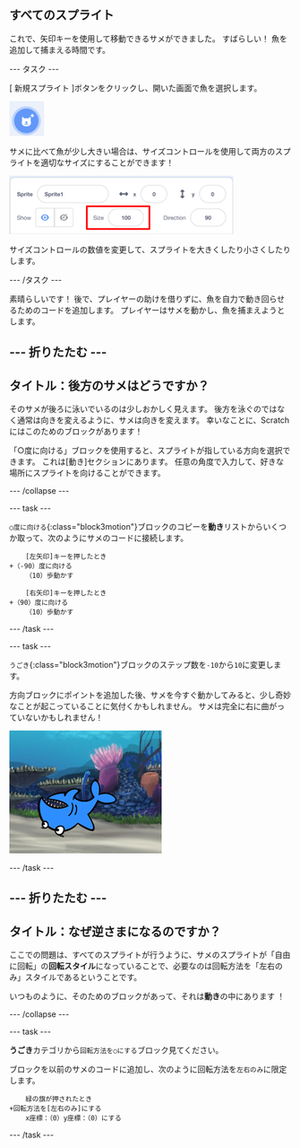 ## すべてのスプライト

これで、矢印キーを使用して移動できるサメができました。 すばらしい！ 魚を追加して捕まえる時間です。

\--- タスク \---

[ 新規スプライト ]ボタンをクリックし、開いた画面で魚を選択します。

![新しいスプライトボタン](images/spritesNewFromLibrary.png)

サメに比べて魚が少し大きい場合は、サイズコントロールを使用して両方のスプライトを適切なサイズにすることができます！

![スプライトのサイズを調整](images/sprites2.png)

サイズコントロールの数値を変更して、スプライトを大きくしたり小さくしたりします。

\--- /タスク \---

素晴らしいです！ 後で、プレイヤーの助けを借りずに、魚を自力で動き回らせるためのコードを追加します。 プレイヤーはサメを動かし、魚を捕まえようとします。

## \--- 折りたたむ \---

## タイトル：後方のサメはどうですか？

そのサメが後ろに泳いでいるのは少しおかしく見えます。 後方を泳ぐのではなく通常は向きを変えるように、サメは向きを変えます。 幸いなことに、Scratchにはこのためのブロックがあります！

「○度に向ける」ブロックを使用すると、スプライトが指している方向を選択できます。 これは[動き]セクションにあります。 任意の角度で入力して、好きな場所にスプライトを向けることができます。

\--- /collapse \---

\--- task \---

`○度に向ける`{:class="block3motion"}ブロックのコピーを**動き**リストからいくつか取って、次のようにサメのコードに接続します。

```blocks3
    [左矢印]キーを押したとき
+（-90）度に向ける
    （10）歩動かす
```

```blocks3
    [右矢印]キーを押したとき
+（90）度に向ける
    （10）歩動かす
```

\--- /task \---

\--- task \---

`うごき`{:class="block3motion"}ブロックのステップ数を`-10`から`10`に変更します。

方向ブロックにポイントを追加した後、サメを今すぐ動かしてみると、少し奇妙なことが起こっていることに気付くかもしれません。 サメは完全に右に曲がっていないかもしれません！

![逆さまのサメ](images/spritesUpsideDown.png)

\--- /task \---

## \--- 折りたたむ \---

## タイトル：なぜ逆さまになるのですか？

ここでの問題は、すべてのスプライトが行うように、サメのスプライトが「自由に回転」の**回転スタイル**になっていることで、必要なのは回転方法を「左右のみ」スタイルであるということです。

いつものように、そのためのブロックがあって、それは**動き**の中にあります ！

\--- /collapse \---

\--- task \---

**うごき**カテゴリから`回転方法を○にする`ブロック見てください。

ブロックを以前のサメのコードに追加し、次のように回転方法を`左右のみ`に限定します。

```blocks3
    緑の旗が押されたとき
+回転方法を[左右のみ]にする
    x座標：（0）y座標：（0）にする
```

\--- /task \---